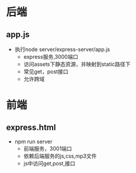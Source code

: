# 后端
## app.js
- 执行node server/express-server/app.js
    - express服务,3000端口
    - 访问assets下静态资源，并映射到static路径下
    - 常见get，post接口
    - 允许跨域

# 前端
## express.html
- npm run server
    - 前端服务，3001端口
    - 依赖后端服务的js,css,mp3文件
    - js中访问get,post,接口
